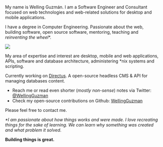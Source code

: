 My name is Welling Guzmán. I am a Software Engineer and Consultant focused on web technologies and web-related solutions for desktop and mobile applications.

I have a degree in Computer Engineering. Passionate about the web, building software, open source software, mentoring, teaching and _reinventing the wheel_*.

![](//wellingguzman.com/images/me.jpg)

My area of expertise and interest are desktop, mobile and web applications, APIs, software and database architecture, administering \*nix systems and scripting.

Currently working on [Directus](https://getdirectus.com). A open-source headless CMS & API for managing databases content.

- Reach me or read even shorter (_mostly non-sense_) notes via Twitter: [@WellingGuzman](https://twitter.com/WellingGuzman)
- Check my open-source contributions on Github: [WellingGuzman](https://github.com/WellingGuzman)

Please feel free to contact me.

_*I am passionate about how things works and were made. I love recreating things for the sake of learning. We can learn why something was created and what problem it solved._

**Building things is great.**
